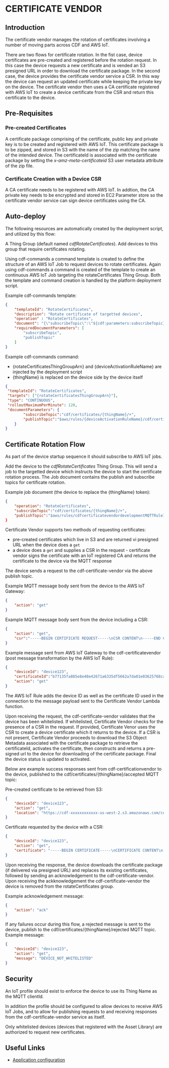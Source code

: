 # CERTIFICATE VENDOR

## Introduction

The certificate vendor manages the rotation of certificates involving a number of moving parts across CDF and AWS IoT.

There are two flows for certificate rotation. In the fist case, device certificates are pre-created and registered before the rotation request. In this case the device requests a new certificate and is vended an S3 presigned URL in order to download the certificate package. In the second case, the device provides the certificate vendor service a CSR. In this way the device can request an updated certificate while keeping the private key on the device. The certificate vendor then uses a CA certificate registered with AWS IoT to create a device certificate from the CSR and return this certificate to the device.

## Pre-Requisites

### Pre-created Certificates

A certificate package comprising of the certificate, public key and private key is to be created and registered with AWS IoT.  This certificate package is to be zipped, and stored in S3 with the name of the zip matching the name of the intended device.  The certificateId is associated with the certificate package by setting the _x-amz-meta-certificateid_ S3 user metadata attribute of the zip file.

### Certificate Creation with a Device CSR

A CA certificate needs to be registered with AWS IoT. In addtion, the CA private key needs to be encrypted and stored in EC2 Parameter store so the certificate vendor service can sign device certificates using the CA.

## Auto-deploy

The following resources are automatically created by the deployment script, and utilized by this flow:

A Thing Group (default named _cdfRotateCertificates_).  Add devices to this group that require certificates rotating.

Using cdf-commands a command template is created to define the structure of an AWS IoT Job to request devices to rotate certificates.  Again using cdf-commands a command is created of the template to create an continuous AWS IoT Job targeting the rotateCertificates Thing Group.  Both the template and command creation is handled by the platform deployment script.

Example cdf-commands template:
```json
{
    "templateId": "RotateCertificates",
    "description": "Rotate certificate of targetted devices",
    "operation" : "RotateCertificates",
    "document": "{\"subscribeTopic\":\"${cdf:parameters:subscribeTopic}\",\"publishTopic\":\"${cdf:parameters:publishTopic}\"}",
    "requiredDocumentParameters": [
        "subscribeTopic",
        "publishTopic"
    ]
}
```

Example cdf-commands command:

* {rotateCertificatesThingGroupArn} and {deviceActivationRuleName} are injected by the deployment script
* {thingName} is replaced on the device side by the device itself

```json
{
 "templateId": "RotateCertificates",
 "targets": ["{rotateCertificatesThingGroupArn}"],
 "type": "CONTINUOUS",
 "rolloutMaximumPerMinute": 120,
 "documentParameters": {
        "subscribeTopic":"cdf/certificates/{thingName}/+",
        "publishTopic":"$aws/rules/{deviceActivationRuleName}/cdf/certificates/{thingName}"
    }
}
```

## Certificate Rotation Flow

As part of the device startup sequence it should subscribe to AWS IoT jobs.  

Add the device to the _cdfRotateCertificates_ Thing Group.  This will send a job to the targetted device which instructs the device to start the certificate rotation process.  The Job document contains the publish and subscribe topics for certificate rotation.  

Example job document (the device to replace the {thingName} token):

```json
{   
    "operation": "RotateCertificates",
    "subscribeTopic":"cdf/certificates/{thingName}/+",
    "publishTopic":"$aws/rules/cdfcertificatevendordevelopmentMQTTRule1OS64259XAGQQ/cdf/certificates/{thingName}"}
}
```

Certificate Vendor supports two methods of requesting certificates:

* pre-created certificates which live in S3 and are returned vi presigned URL when the device does a `get`
* a device does a `get` and supplies a CSR in the request - certificate vendor signs the certificate with an IoT registered CA and returns the certificate to the device via the MQTT response

The device sends a request to the cdf-certificate-vendor via the above publish topic.

Example MQTT message body sent from the device to the AWS IoT Gateway:

```json
{
    "action": "get"
}
```

Example MQTT message body sent from the device including a CSR:

```json
{
    "action": "get",
    "csr":"-----BEGIN CERTIFICATE REQUEST-----\nCSR CONTENT\n-----END CERTIFICATE REQUEST-----"
}
```

Example message sent from AWS IoT Gateway to the cdf-certificatevendor (post message transformation by the AWS IoT Rule):

```json
{
    "deviceId": "device123",
    "certificateId":"b77135fa885e8e48e42671a6335df5662a7da01e03625768ca572efa2bb131ee",
    "action": "get"
}
```

The AWS IoT Rule adds the device ID as well as the certificate ID used in the connection to the message payload sent to the Certificate Vendor Lambda function.

Upon receiving the request, the cdf-certificate-vendor validates that the device has been whitelisted. If whitelisted, Certificate Vendor checks for the presence of a CSR in the request. If provided, Certificate Venor uses the CSR to create a device certificate which it returns to the device. If a CSR is not present, Certificate Vendor proceeds to download the S3 Object Metadata associated with the certificate package to retrieve the certificateId, activates the certificate, then constructs and returns a pre-signed url to the device for downloading of the certificate package.  Final the device status is updated to activated.

Below are example success responses sent from cdf-certificationvendor to the device, published to the cdf/certificates/{thingName}/accepted MQTT topic:

Pre-created certificate to be retrieved from S3:

```json
{
    "deviceId": "device123",
    "action": "get",
    "location": "https://cdf-xxxxxxxxxxxx-us-west-2.s3.amazonaws.com/certificates/device123.zip?AWSAccessKeyId=XXXXXXXXXXXXXXXXXX&Expires=1542129538&Signature=XXXXXXXXXXXXXXX"
}
```

Certificate requested by the device with a CSR:

```json
{
    "deviceId": "device123",
    "action": "get",
    "certificate": "-----BEGIN CERTIFICATE-----\nCERTIFICATE CONTENT\n-----END CERTIFICATE-----"
}
```

Upon receiving the response, the device downloads the certificate package (if delivered via presigned URL) and replaces its existing certificates, followed by sending an acknowledgement to the cdf-certificate-vendor.  Upon receiving the ackknowledgement the cdf-certificate-vendor the device is removed from the rotateCertificates group.

Example acknowledgement message:

```json
{
    "action": "ack"
}
```

If any failures occur during this flow, a rejected message is sent to the device, publish to the cdf/certificates/{thingName}/rejected MQTT topic.  Example message:

```json
{
    "deviceId": "device123",
    "action": "get",
    "message": "DEVICE_NOT_WHITELISTED"
}
```

## Security

An IoT profile should exist to enforce the device to use its Thing Name as the MQTT clientId.  

In addition the profile should be configured to allow devices to receive AWS IoT Jobs, and to allow for publishing requests to and receiving responses from the cdf-certificate-vendor service as itself.

Only whitelisted devices (devices that registered with the Asset Library) are authorized to request new certificates.

## Useful Links

- [Application configuration](docs/configuration.md)
  